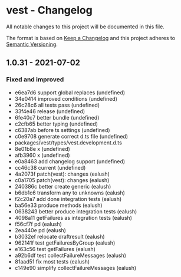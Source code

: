 # vest - Changelog

All notable changes to this project will be documented in this file.

The format is based on [Keep a Changelog](http://keepachangelog.com/en/1.0.0/) and this project adheres to [Semantic Versioning](http://semver.org/spec/v2.0.0.html).

## 1.0.31 - 2021-07-02
### Fixed and improved
- e6ea7d6  support global replaces (undefined)
- 34e0414  improved conditions (undefined)
- 26c28c6  all tests pass (undefined)
- 33f4e46  release (undefined)
- 6fe40c7  better bundle (undefined)
- c2cfb65  better typing (undefined)
- c6387ab  before ts settings (undefined)
- c0e9708  generate correct d.ts file (undefined)
- packages/vest/types/vest.development.d.ts
- 8e01b8e  x (undefined)
- afb3960  x (undefined)
- e0a8463  add changelog support (undefined)
- cc46c38  current (undefined)
- 4a2073f  patch(vest): changes (ealush)
- c0a1705  patch(vest): changes (ealush)
- 240386c  better create generic (ealush)
- b6db1c6  transform any to unknowns (ealush)
- f2c20a7  add done integration tests (ealush)
- ba56e33  produce methods (ealush)
- 0638243  better produce integration tests (ealush)
- 4098a11  getFailures as integration tests (ealush)
- f56cf7f  pd (ealush)
- 2ea440e  pd (ealush)
- b3032ef  relocate draftresult (ealush)
- 962141f  test getFailuresByGroup (ealush)
- e163c56  test getFailures (ealush)
- a92b6df  test collectFailureMessages (ealush)
- 81aad51  fix most tests (ealush)
- c149e90  simplify collectFailureMessages (ealush)
